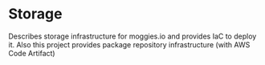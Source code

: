 # Storage

Describes storage infrastructure for moggies.io and provides IaC to deploy it.
Also this project provides package repository infrastructure (with AWS Code Artifact)
